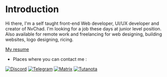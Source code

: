 <h1> Introduction </h1>

Hi there, I'm a self taught front-end Web developer, UI/UX developer and creator of NvChad. I'm looking for a job these days at junior level position. Also available for remote work and freelancing for web designing, building websites, logo designing, ricing.

[My resume](https://github.com/siduck/siduck/files/10473866/resume.pdf)

- Places where you can contact me : 

[![Discord](https://img.shields.io/badge/Discord-%235865F2.svg?style=for-the-badge&logo=discord&logoColor=white)](https://discord.com/users/600704648038580235)
[![Telegram](https://img.shields.io/badge/Telegram-2CA5E0?style=for-the-badge&logo=telegram&logoColor=white)](https://t.me/siduck)
[![Matrix](https://img.shields.io/badge/matrix-0A976F?style=for-the-badge&logo=Matrix&logoColor=white)](https://matrix.to/#/@siduck:matrix.org)
[![Tutanota](https://img.shields.io/badge/Tutanota-840010?style=for-the-badge&logo=Tutanota&logoColor=white)](mailto:siduck@tutanota.com)
